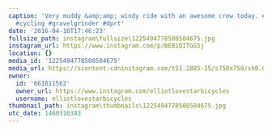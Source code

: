 ```yaml
---
caption: 'Very muddy &amp;amp; windy ride with an awesome crew today. #lovestarfactoryteam
  #cycling #gravelgrinder #dprt'
date: '2016-04-10T17:46:23'
fullsize_path: instagram\fullsize\1225494778508504675.jpg
instagram_url: https://www.instagram.com/p/BEB1QITGG5j
location: {}
media_id: '1225494778508504675'
media_url: https://scontent.cdninstagram.com/t51.2885-15/s750x750/sh0.08/e35/12940132_562661593907070_2066958112_n.jpg?ig_cache_key=MTIyNTQ5NDc3ODUwODUwNDY3NQ%3D%3D.2
owner:
  id: '661611562'
  owner_url: https://www.instagram.com/elliotlovestarbicycles
  username: elliotlovestarbicycles
thumbnail_path: instagram\thumbnails\1225494778508504675.jpg
utc_date: 1460310383
---
```

